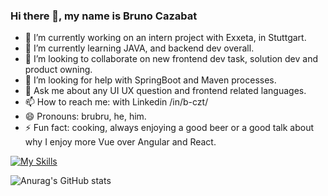 ### Hi there 👋, my name is Bruno Cazabat

- 🔭 I’m currently working on an intern project with Exxeta, in Stuttgart.
- 🌱 I’m currently learning JAVA, and backend dev overall.
- 👯 I’m looking to collaborate on new frontend dev task, solution dev and product owning.
- 🤔 I’m looking for help with SpringBoot and Maven processes.
- 💬 Ask me about any UI UX question and frontend related languages.
- 📫 How to reach me: with Linkedin /in/b-czt/
- 😄 Pronouns: brubru, he, him.
- ⚡ Fun fact: cooking, always enjoying a good beer or a good talk about why I enjoy more Vue over Angular and React.

[![My Skills](https://skillicons.dev/icons?i=html,css,js,vue,py,c,cpp,cs,docker,flutter,vscode,linux)](https://skillicons.dev)

![Anurag's GitHub stats](https://github-readme-stats.vercel.app/api?username=brunocazabat&count_private=true&show_icons=true)
